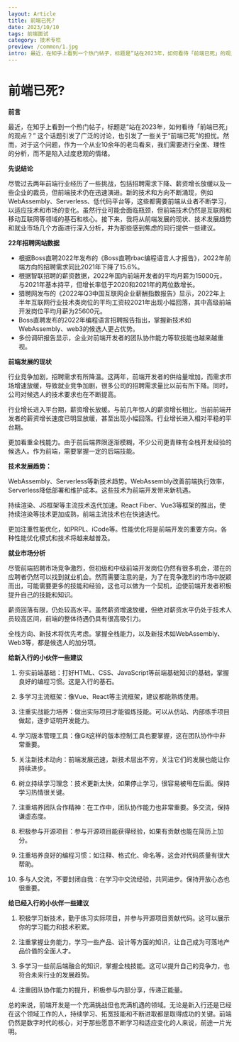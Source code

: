 ```yaml
---
layout: Article
title: 前端已死?
date: 2023/10/10
tags: 前端面试
category: 技术专栏
preview: /common/1.jpg
intro: 最近，在知乎上看到一个热门帖子，标题是“站在2023年，如何看待「前端已死」的观点？” 这个话题引发了广泛的讨论，也引发了一些关于“前端已死”的担忧。然而，对于这个问题，作为一个从业10余年的老鸟看来，我们需要进行全面、理性的分析，而不是陷入过度悲观的情绪。
---
```


# 前端已死?

**前言**

最近，在知乎上看到一个热门帖子，标题是“站在2023年，如何看待「前端已死」的观点？” 这个话题引发了广泛的讨论，也引发了一些关于“前端已死”的担忧。然而，对于这个问题，作为一个从业10余年的老鸟看来，我们需要进行全面、理性的分析，而不是陷入过度悲观的情绪。

**先说结论**

尽管过去两年前端行业经历了一些挑战，包括招聘需求下降、薪资增长放缓以及一些企业的裁员，但前端技术仍在迅速演进。新的技术和方向不断涌现，例如WebAssembly、Serverless、低代码平台等，这些都需要前端从业者不断学习，以适应技术和市场的变化。虽然行业可能会面临瓶颈，但前端技术仍然是互联网和移动互联网等领域的基石和核心。接下来，我将从前端发展的现状、技术发展趋势和就业市场几个方面进行深入分析，并为那些感到焦虑的同行提供一些建议。

**22年招聘网站数据**

- 根据Boss直聘2022年发布的《Boss直聘rbac编程语言人才报告》，2022年前端方向的招聘需求同比2021年下降了15.6%。
- 根据智联招聘的薪资数据，2022年国内前端开发者的平均月薪为15000元，与2021年基本持平，但增长率低于2020和2021年的两位数增长。
- 猎聘网发布的《2022年Q3中国互联网企业薪酬指数报告》显示，2022年上半年互联网行业技术类岗位的平均工资较2021年出现小幅回落，其中高级前端开发岗位平均月薪为25600元。
- Boss直聘发布的2022年编程语言招聘报告指出，掌握新技术如WebAssembly、web3的候选人更占优势。
- 多份调研报告显示，企业对前端开发者的团队协作能力等软技能也越来越重视。

**前端发展的现状**

行业竞争加剧，招聘需求有所降温。这两年，前端开发者的供给量增加，而需求市场增速放缓，导致就业竞争加剧，很多公司的招聘需求量比以前有所下降。同时，公司对候选人的技术要求也在不断提高。

行业增长进入平台期，薪资增长放缓。与前几年惊人的薪资增长相比，当前前端开发者的薪资增长速度已明显放缓，甚至出现小幅回落。行业增长进入相对平稳的平台期。

更加看重全栈能力。由于前后端界限逐渐模糊，不少公司更青睐有全栈开发经验的候选人。作为前端，需要掌握一定的后端技能。

**技术发展趋势：**

WebAssembly、Serverless等新技术趋势。WebAssembly改善前端执行效率，Serverless降低部署和维护成本。这些技术为前端开发带来新机遇。

持续渲染、JS框架等主流技术迭代加速。React Fiber、Vue3等框架的推出，使持续渲染等技术更加成熟，前端主流技术也在快速迭代。

更加注重性能优化，如PRPL、iCode等。性能优化将是前端开发的重要方向。各种性能优化模式和技术将越来越普及。

**就业市场分析**

尽管前端招聘市场竞争激烈，但初级和中级前端开发岗位仍然有很多机会，潜在的应聘者仍然可以找到就业机会。然而需要注意的是，为了在竞争激烈的市场中脱颖而出，可能需要更多的技能和经验，这也可以做为一个契机，迫使前端开发者积极提升自己的技能和知识。

薪资回落有限，仍处较高水平。虽然薪资增速放缓，但绝对薪资水平仍处于技术人员较高区间，前端的整体待遇仍具有很高吸引力。

全栈方向、新技术将优先考虑。掌握全栈能力，以及新技术如WebAssembly、Web3等，都是候选人的加分项。

**给新入行的小伙伴一些建议**

1. 夯实前端基础：打好HTML、CSS、JavaScript等前端基础知识的基础，掌握良好的编程习惯。这是入行的基石。

2. 多学习主流框架：像Vue、React等主流框架，建议都能熟练使用。

3. 注重实战能力培养：做出实际项目才能锻炼技能。可以从仿站、内部练手项目做起，逐步证明开发能力。

4. 学习版本管理工具：像Git这样的版本控制工具也要掌握，这在团队协作中非常重要。

5. 关注新技术动向：前端发展迅速，新技术层出不穷，关注它们的发展也能让你持续进步。

6. 树立持续学习理念：技术更新太快，如果停止学习，很容易被甩在后面。保持学习热情很关键。

7. 注重培养团队合作精神：在工作中，团队协作能力也非常重要。多交流，保持谦虚态度。

8. 积极参与开源项目：参与开源项目能获得经验，如果有贡献也能在简历上加分。

9. 注重培养良好的编程习惯：如注释、格式化、命名等，这会对代码质量有很大帮助。

10. 多与人交流，不要封闭自我：在学习中交流经验，共同进步。保持开放心态也很重要。

**给已经入行的小伙伴一些建议**

1. 积极学习新技术，勤于练习实际项目，并参与开源项目贡献代码。这可以展示你的学习能力和技术积累。

2. 注重掌握业务能力，学习一些产品、设计等方面的知识，让自己成为可落地产品价值的全面人才。

3. 多学习一些前后端融合的知识，掌握全栈技能。这可以提升自己的竞争力，也符合未来行业的发展趋势。

4. 注重团队协作能力的提升，积极参与内部分享，传递正能量。

总的来说，前端开发是一个充满挑战但也充满机遇的领域。无论是新入行还是已经在这个领域工作的人，持续学习、拓宽技能和不断进取都是取得成功的关键。前端仍然是数字时代的核心，对于那些愿意不断学习和适应变化的人来说，前途一片光明。